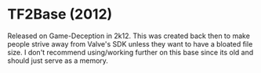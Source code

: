 # TF2Base (2012)
Released on Game-Deception in 2k12.
This was created back then to make people strive away from Valve's SDK unless they want to have a bloated file size.
I don't recommend using/working further on this base since its old and should just serve as a memory.
